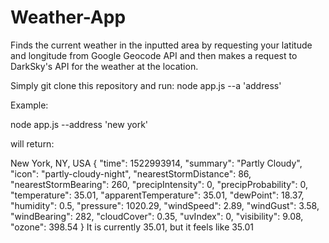 # Weather-App
Finds the current weather in the inputted area by requesting your latitude and longitude from Google Geocode API and then makes a request to DarkSky's API for the weather at the location.


Simply git clone this repository and run: node app.js --a 'address'

Example:

node app.js --address 'new york'

will return:

New York, NY, USA
{
  "time": 1522993914,
  "summary": "Partly Cloudy",
  "icon": "partly-cloudy-night",
  "nearestStormDistance": 86,
  "nearestStormBearing": 260,
  "precipIntensity": 0,
  "precipProbability": 0,
  "temperature": 35.01,
  "apparentTemperature": 35.01,
  "dewPoint": 18.37,
  "humidity": 0.5,
  "pressure": 1020.29,
  "windSpeed": 2.89,
  "windGust": 3.58,
  "windBearing": 282,
  "cloudCover": 0.35,
  "uvIndex": 0,
  "visibility": 9.08,
  "ozone": 398.54
}
It is currently 35.01, but it feels like 35.01
